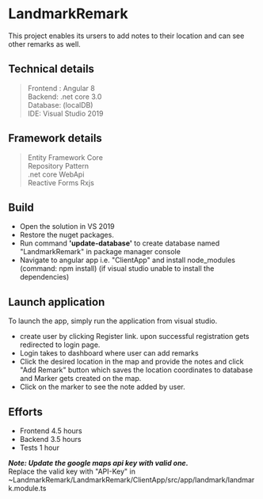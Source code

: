 # LandmarkRemark

This project enables its ursers to add notes to their location and can see other remarks as well.

## Technical details

> Frontend : Angular 8 <br>
> Backend: .net core 3.0 <br>
> Database: (localDB) <br>
> IDE: Visual Studio 2019

## Framework details

> Entity Framework Core<br>
> Repository Pattern<br>
> .net core WebApi<br>
> Reactive Forms
> Rxjs

## Build

- Open the solution in VS 2019
- Restore the nuget packages.
- Run command
<strong>'update-database'</strong> to create database named "LandmarkRemark" in package manager console
- Navigate to angular app i.e. "ClientApp" and install node_modules (command: npm install) (if visual studio unable to install the dependencies)

## Launch application

To launch the app, simply run the application from visual studio.

- create user by clicking Register link. upon successful registration gets redirected to login page.
- Login takes to dashboard where user can add remarks
- Click the desired location in the map and provide the notes and click "Add Remark" button which saves the location coordinates to database and Marker gets created on the map.
- Click on the marker to see the note added by user.

## Efforts
 - Frontend 4.5 hours
 - Backend 3.5 hours
 - Tests 1 hour


 ***Note: Update the google maps api key with valid one.*** <br>
 Replace the valid key with "API-Key" in ~LandmarkRemark/LandmarkRemark/ClientApp/src/app/landmark/landmark.module.ts
